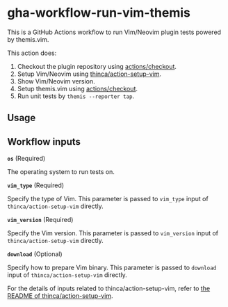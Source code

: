 # gha-workflow-run-vim-themis

This is a GitHub Actions workflow to run Vim/Neovim plugin tests powered by themis.vim.

This action does:
1. Checkout the plugin repository using [actions/checkout](https://github.com/actions/checkout).
2. Setup Vim/Neovim using [thinca/action-setup-vim](https://github.com/thinca/action-setup-vim).
3. Show Vim/Neovim version.
4. Setup themis.vim using [actions/checkout](https://github.com/actions/checkout).
5. Run unit tests by `themis --reporter tap`.

## Usage

## Workflow inputs

**`os`** (Required)

The operating system to run tests on.

**`vim_type`** (Required)

Specify the type of Vim.  This parameter is passed to `vim_type` input of `thinca/action-setup-vim` directly.

**`vim_version`** (Required)

Specify the Vim version.  This parameter is passed to `vim_version` input of `thinca/action-setup-vim` directly.

**`download`** (Optional)

Specify how to prepare Vim binary.  This parameter is passed to `download` input of `thinca/action-setup-vim` directly.

For the details of inputs related to thinca/action-setup-vim, refer to [the README of thinca/action-setup-vim](https://github.com/thinca/action-setup-vim/blob/master/README.md).
